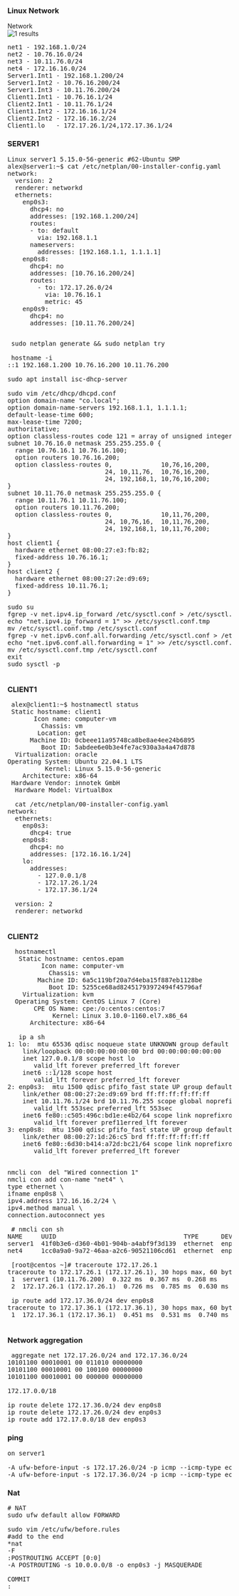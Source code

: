 ### Linux Network

Network <br/>
![1 results](../main/Task_Linux_Net.bmp)
<pre>
net1 - 192.168.1.0/24
net2 - 10.76.16.0/24
net3 - 10.11.76.0/24
net4 - 172.16.16.0/24
Server1.Int1 - 192.168.1.200/24
Server1.Int2 - 10.76.16.200/24
Server1.Int3 - 10.11.76.200/24
Client1.Int1 - 10.76.16.1/24
Client2.Int1 - 10.11.76.1/24
Client1.Int2 - 172.16.16.1/24
Client2.Int2 - 172.16.16.2/24
Client1.lo   - 172.17.26.1/24,172.17.36.1/24
</pre>
### SERVER1
<pre>
Linux server1 5.15.0-56-generic #62-Ubuntu SMP
alex@server1:~$ cat /etc/netplan/00-installer-config.yaml
network:
  version: 2
  renderer: networkd
  ethernets:
    enp0s3:
      dhcp4: no
      addresses: [192.168.1.200/24]
      routes:
      - to: default
        via: 192.168.1.1
      nameservers:
        addresses: [192.168.1.1, 1.1.1.1]
    enp0s8:
      dhcp4: no
      addresses: [10.76.16.200/24]
      routes:
        - to: 172.17.26.0/24
          via: 10.76.16.1
          metric: 45
    enp0s9:
      dhcp4: no
      addresses: [10.11.76.200/24]
 </pre>
 <pre>
 sudo netplan generate && sudo netplan try
 
 hostname -i
::1 192.168.1.200 10.76.16.200 10.11.76.200

sudo apt install isc-dhcp-server

sudo vim /etc/dhcp/dhcpd.conf
option domain-name "co.local";
option domain-name-servers 192.168.1.1, 1.1.1.1;
default-lease-time 600;
max-lease-time 7200;
authoritative;
option classless-routes code 121 = array of unsigned integer 8;
subnet 10.76.16.0 netmask 255.255.255.0 {
  range 10.76.16.1 10.76.16.100;
  option routers 10.76.16.200;
  option classless-routes 0,             10,76,16,200, 
                          24, 10,11,76,  10,76,16,200,
                          24, 192,168,1, 10,76,16,200;
}
subnet 10.11.76.0 netmask 255.255.255.0 {
  range 10.11.76.1 10.11.76.100;
  option routers 10.11.76.200;
  option classless-routes 0,             10,11,76,200, 
                          24, 10,76,16,  10,11,76,200,
                          24, 192,168,1, 10,11,76,200;
}
host client1 {
  hardware ethernet 08:00:27:e3:fb:82;
  fixed-address 10.76.16.1;
}
host client2 {
  hardware ethernet 08:00:27:2e:d9:69;
  fixed-address 10.11.76.1;
}

sudo su
fgrep -v net.ipv4.ip_forward /etc/sysctl.conf > /etc/sysctl.conf.tmp
echo "net.ipv4.ip_forward = 1" >> /etc/sysctl.conf.tmp
mv /etc/sysctl.conf.tmp /etc/sysctl.conf
fgrep -v net.ipv6.conf.all.forwarding /etc/sysctl.conf > /etc/sysctl.conf.tmp
echo "net.ipv6.conf.all.forwarding = 1" >> /etc/sysctl.conf.tmp
mv /etc/sysctl.conf.tmp /etc/sysctl.conf
exit
sudo sysctl -p
 </pre>
 ### CLIENT1
 <pre>
 alex@client1:~$ hostnamectl status
 Static hostname: client1
       Icon name: computer-vm
         Chassis: vm
        Location: get
      Machine ID: 0cbeee11a95748ca8be8ae4ee24b6895
         Boot ID: 5abdee6e0b3e4fe7ac930a3a4a47d878
  Virtualization: oracle
Operating System: Ubuntu 22.04.1 LTS
          Kernel: Linux 5.15.0-56-generic
    Architecture: x86-64
 Hardware Vendor: innotek GmbH
  Hardware Model: VirtualBox
  
  cat /etc/netplan/00-installer-config.yaml
network:
  ethernets:
    enp0s3:
      dhcp4: true
    enp0s8:
      dhcp4: no
      addresses: [172.16.16.1/24]
    lo:
      addresses: 
        - 127.0.0.1/8
        - 172.17.26.1/24
        - 172.17.36.1/24
      
  version: 2
  renderer: networkd
  </pre>
  ### CLIENT2
  <pre>
  hostnamectl
   Static hostname: centos.epam
         Icon name: computer-vm
           Chassis: vm
        Machine ID: 6a5c119bf20a7d4eba15f887eb1128be
           Boot ID: 5255ce68ad82451793972494f45796af
    Virtualization: kvm
  Operating System: CentOS Linux 7 (Core)
       CPE OS Name: cpe:/o:centos:centos:7
            Kernel: Linux 3.10.0-1160.el7.x86_64
      Architecture: x86-64
      
   ip a sh
1: lo: <LOOPBACK,UP,LOWER_UP> mtu 65536 qdisc noqueue state UNKNOWN group default qlen 1000
    link/loopback 00:00:00:00:00:00 brd 00:00:00:00:00:00
    inet 127.0.0.1/8 scope host lo
       valid_lft forever preferred_lft forever
    inet6 ::1/128 scope host
       valid_lft forever preferred_lft forever
2: enp0s3: <BROADCAST,MULTICAST,UP,LOWER_UP> mtu 1500 qdisc pfifo_fast state UP group default qlen 1000
    link/ether 08:00:27:2e:d9:69 brd ff:ff:ff:ff:ff:ff
    inet 10.11.76.1/24 brd 10.11.76.255 scope global noprefixroute dynamic enp0s3
       valid_lft 553sec preferred_lft 553sec
    inet6 fe80::c505:496c:bd1e:e4b2/64 scope link noprefixroute
       valid_lft forever pref11erred_lft forever
3: enp0s8: <BROADCAST,MULTICAST,UP,LOWER_UP> mtu 1500 qdisc pfifo_fast state UP group default qlen 1000
    link/ether 08:00:27:1d:26:c5 brd ff:ff:ff:ff:ff:ff
    inet6 fe80::6d30:b414:a72d:bc21/64 scope link noprefixroute
       valid_lft forever preferred_lft forever
       
  
nmcli con  del "Wired connection 1"
nmcli con add con-name "net4" \
type ethernet \
ifname enp0s8 \
ipv4.address 172.16.16.2/24 \
ipv4.method manual \
connection.autoconnect yes
  
 # nmcli con sh
NAME     UUID                                  TYPE      DEVICE
server1  41f0b3e6-d360-4b01-904b-a4abf9f3d139  ethernet  enp0s3
net4     1cc0a9a0-9a72-46aa-a2c6-90521106cd61  ethernet  enp0s8 
  
 [root@centos ~]# traceroute 172.17.26.1
traceroute to 172.17.26.1 (172.17.26.1), 30 hops max, 60 byte packets
 1  server1 (10.11.76.200)  0.322 ms  0.367 ms  0.268 ms
 2  172.17.26.1 (172.17.26.1)  0.726 ms  0.785 ms  0.630 ms
 
 ip route add 172.17.36.0/24 dev enp0s8
traceroute to 172.17.36.1 (172.17.36.1), 30 hops max, 60 byte packets
 1  172.17.36.1 (172.17.36.1)  0.451 ms  0.531 ms  0.740 ms
 </pre>
 ### Network aggregation
 <pre>
 aggregate net 172.17.26.0/24 and 172.17.36.0/24
10101100 00010001 00 011010 00000000
10101100 00010001 00 100100 00000000
10101100 00010001 00 000000 00000000

172.17.0.0/18

ip route delete 172.17.36.0/24 dev enp0s8
ip route delete 172.17.26.0/24 dev enp0s3
ip route add 172.17.0.0/18 dev enp0s3
</pre>
### ping
<pre>
on server1

-A ufw-before-input -s 172.17.26.0/24 -p icmp --icmp-type echo-request -j ACCEPT
-A ufw-before-input -s 172.17.36.0/24 -p icmp --icmp-type echo-request -j DROP
</pre>

### Nat
<pre>
# NAT
sudo ufw default allow FORWARD

sudo vim /etc/ufw/before.rules
#add to the end
*nat
-F
:POSTROUTING ACCEPT [0:0]
-A POSTROUTING -s 10.0.0.0/8 -o enp0s3 -j MASQUERADE

COMMIT
:
</pre>
 
  
